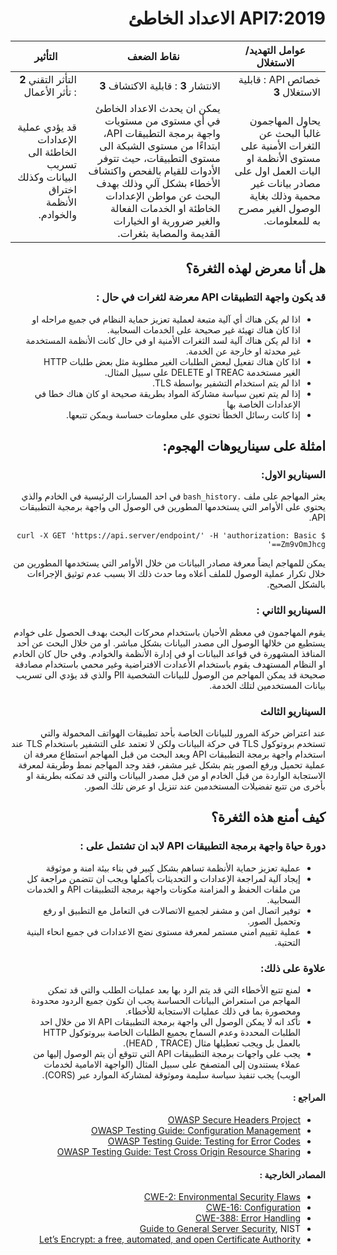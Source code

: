 <div dir="rtl" align='right'>

# API7:2019 الاعداد الخاطئ

| عوامل التهديد/ الاستغلال     | نقاط الضعف	                                                                                                                                                                                                                                                                                            | التأثير	                                                                          |
|-------------------------------------------------------------------------------------------------------------------------------------------------------------|--------------------------------------------------------------------------------------------------------------------------------------------------------------------------------------------------------------------------------------------------------------------------------------------------------|-----------------------------------------------------------------------------------|
| خصائص API : قابلية الاستغلال **3**	                                                                                                                             | الانتشار **3** : قابلية الاكتشاف  **3**	                                                                                                                                                                                                                                                                      | التأثر التقني **2** : تأثر الأعمال                                                   |
| يحاول المهاجمون غالباً البحث عن الثغرات الأمنية على مستوى الأنظمة او اليات العمل اول على مصادر بيانات غير محمية وذلك بغاية الوصول الغير مصرح به للمعلومات.	 | يمكن ان يحدث الاعداد الخاطئ في أي مستوى من مستويات واجهة برمجة التطبيقات API، ابتداءًا من مستوى الشبكة الى مستوى التطبيقات، حيث تتوفر الأدوات للقيام بالفحص واكتشاف الأخطاء بشكل آلي وذلك بهدف البحث عن مواطن الإعدادات الخاطئة او الخدمات الفعالة والغير ضرورية او الخيارات القديمة والمصابة بثغرات.	 | قد يؤدي عملية الإعدادات الخاطئة الى تسريب البيانات وكذلك اختراق الأنظمة والخوادم. |



## هل أنا معرض لهذه الثغرة؟

### قد يكون واجهة التطبيقات API معرضة لثغرات في حال :

* اذا لم يكن هناك أي آلية متبعة لعملية تعزيز حماية النظام في جميع مراحله او اذا كان هناك تهيئة غير صحيحة على الخدمات السحابية.
* اذا لم يكن هناك آلية لسد الثغرات الأمنية او في حال كانت الأنظمة المستخدمة غير محدثة او خارجة عن الخدمة.
* اذا كان هناك تفعيل لبعض الطلبات الغير مطلوبة مثل بعض طلبات HTTP الغير مستخدمة TREAC او DELETE على سبيل المثال.
*  اذا لم يتم استخدام التشفير بواسطة TLS. 
* إذا لم يتم تعين سياسة مشاركة المواد بطريقة صحيحة او كان هناك خطا في الإعدادات الخاصة بها
* إذا كانت رسائل الخطأ تحتوي على معلومات حساسة ويمكن تتبعها.   


## امثلة على سيناريوهات الهجوم: 

### السيناريو الاول: 

 يعثر المهاجم على ملف `.bash_history` في احد المسارات الرئيسية في الخادم والذي يحتوي على الأوامر التي يستخدمها المطورين في الوصول الى واجهة برمجية التطبيقات API.

```
$ curl -X GET 'https://api.server/endpoint/' -H 'authorization: Basic Zm9vOmJhcg=='
```

 يمكن للمهاجم ايضاً معرفة مصادر البيانات من خلال الأوامر التي يستخدمها المطورين من خلال تكرار عملية الوصول للملف أعلاه وما حدث ذلك الا بسبب عدم توثيق الإجراءات بالشكل الصحيح.

    
### السيناريو الثاني :

 يقوم المهاجمون في معظم الأحيان باستخدام محركات البحث بهدف الحصول على خوادم يستطيع من خلالها الوصول الى مصدر البيانات بشكل مباشر. او من خلال البحث عن أحد المنافذ المشهورة في قواعد البيانات او في إدارة الأنظمة والخوادم.  وفي حال كان الخادم او النظام المستهدف يقوم باستخدام الأعدادت الافتراضية وغير محمي باستخدام مصادقة صحيحة قد يمكن المهاجم من الوصول للبيانات الشخصية PII والذي قد يؤدي الى تسريب بيانات المستخدمين لتلك الخدمة.

### السيناريو الثالث  

 عند اعتراض حركة المرور للبيانات الخاصة بأحد تطبيقات الهواتف المحمولة والتي تستخدم بروتوكول TLS  في حركة البيانات ولكن  لا تعتمد على التشفير باستخدام TLS  عند استخدام واجهة برمجة التطبيقات API وبعد البحث من قبل المهاجم استطاع معرفة ان عملية تحميل ورفع الصور يتم بشكل غير مشفر، فقد وجد المهاجم نمط وطريقة لمعرفة الاستجابة الواردة من قبل الخادم او من قبل مصدر البيانات والتي قد تمكنه بطريقة او بأخرى من تتبع تفضيلات المستخدمين عند تنزيل او عرض تلك الصور.


## كيف أمنع هذه الثغرة؟ 

###  دورة حياة واجهة برمجة التطبيقات API لابد ان تشتمل على : 

* عملية تعزيز حماية الأنظمة تساهم بشكل كبير في بناء بيئة امنة و موثوقة 
* إيجاد آلية لمراجعة الإعدادات و التحديثات بأكملها ويجب ان تتضمن مراجعة كل من ملفات الحفظ و المزامنة مكونات واجهة برمجة التطبيقات API و الخدمات السحابية.
* توفير اتصال امن و مشفر لجميع الاتصالات في التعامل مع التطبيق او رفع وتحميل الصور.
* عملية تقييم امني مستمر لمعرفة مستوى نضج الاعدادات في جميع انحاء البنية التحتية.

### علاوة على ذلك: 

* لمنع تتبع الأخطاء التي قد يتم الرد بها بعد عمليات الطلب والتي قد تمكن المهاجم من استعراض البيانات الحساسة يجب ان تكون جميع الردود محدودة ومحصورة بما في ذلك عمليات الاستجابة للأخطاء.
* تأكد انه لا يمكن الوصول الى واجهة برمجة التطبيقات API الا من خلال احد الطلبات المحددة وعدم السماح بجميع الطلبات الخاصة ببروتوكول HTTP بالعمل بل ويجب تعطيلها مثال (HEAD , TRACE).
* يجب على واجهات برمجة التطبيقات API التي تتوقع أن يتم الوصول إليها من عملاء يستندون إلى المتصفح على سبيل المثال (الواجهة الامامية لخدمات الويب) يجب تنفيذ سياسة سليمة وموثوقة لمشاركة الموارد عبر (CORS).
    

<h4 dir='rtl' align='right'>المراجع :  </h4>

* [OWASP Secure Headers Project][1]
* [OWASP Testing Guide: Configuration Management][2]
* [OWASP Testing Guide: Testing for Error Codes][3]
* [OWASP Testing Guide: Test Cross Origin Resource Sharing][9]

<h4 dir='rtl' align='right'>المصادر الخارجية :   </h4>

* [CWE-2: Environmental Security Flaws][4]
* [CWE-16: Configuration][5]
* [CWE-388: Error Handling][6]
* [Guide to General Server Security][7], NIST
* [Let’s Encrypt: a free, automated, and open Certificate Authority][8]

[1]: https://owasp.org/www-project-secure-headers/
[2]: https://www.owasp.org/index.php/Testing_for_configuration_management
[3]: https://www.owasp.org/index.php/Testing_for_Error_Code_(OTG-ERR-001)
[4]: https://cwe.mitre.org/data/definitions/2.html
[5]: https://cwe.mitre.org/data/definitions/16.html
[6]: https://cwe.mitre.org/data/definitions/388.html
[7]: https://csrc.nist.gov/publications/detail/sp/800-123/final
[8]: https://letsencrypt.org/
[9]: https://www.owasp.org/index.php/Test_Cross_Origin_Resource_Sharing_(OTG-CLIENT-007)

</div>

